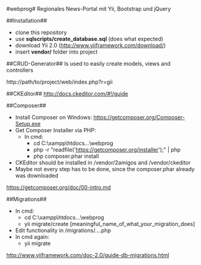 #webprog#
Regionales News-Portal mit Yii, Bootstrap und jQuery


##Installation##
- clone this repository
- use **sqlscripts/create_database.sql** (does what expected)
- download Yii 2.0 (http://www.yiiframework.com/download/)
- insert **vendor/** folder into project

##CRUD-Generator##
Is used to easily create models, views and controllers

http://path/to/project/web/index.php?r=gii

##CKEditor##
http://docs.ckeditor.com/#!/guide

##Composer##
- Install Composer on Windows: https://getcomposer.org/Composer-Setup.exe
- Get Composer Installer via PHP:
    - In cmd:
        - cd C:\xampp\htdocs\...\webprog
        - php -r "readfile('https://getcomposer.org/installer');" | php
        - php composer.phar install
- CKEditor should be installed in /vendor/2amigos and /vendor/ckeditor
- Maybe not every step has to be done, since the composer.phar already was downloaded

https://getcomposer.org/doc/00-intro.md

##Migrations##
- In cmd:
    - cd C:\xampp\htdocs\...\webprog
    - yii migrate/create [meaningful_name_of_what_your_migration_does]
- Edit functionality in /migrations/....php
- In cmd again:
    - yii migrate

http://www.yiiframework.com/doc-2.0/guide-db-migrations.html
